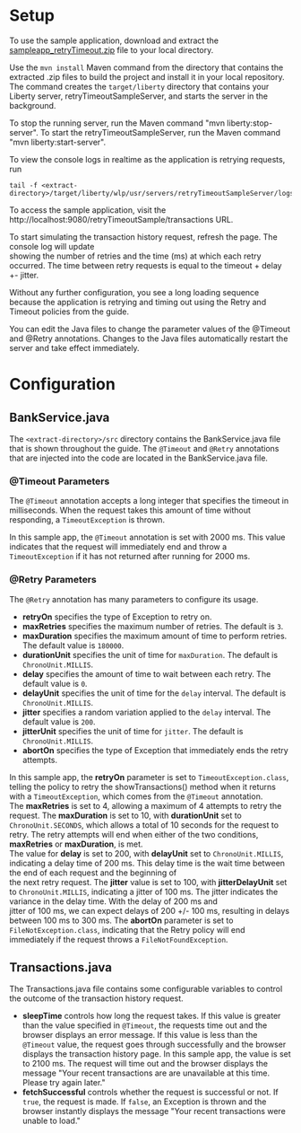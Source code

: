 # Setup

To use the sample application, download and extract the [sampleapp_retryTimeout.zip](https://github.com/OpenLiberty/iguide-retry-timeout/raw/master/finish/sampleapp_retryTimeout.zip) file to your local directory.

Use the `mvn install` Maven command from the directory that contains the extracted .zip files 
to build the project and install it in your local repository. The command creates the 
`target/liberty` directory that contains your Liberty server, retryTimeoutSampleServer, and starts the server in the background.

To stop the running server, run the Maven command "mvn liberty:stop-server". To start
the retryTimeoutSampleServer, run the Maven command "mvn liberty:start-server".

To view the console logs in realtime as the application is retrying requests, run

    tail -f <extract-directory>/target/liberty/wlp/usr/servers/retryTimeoutSampleServer/logs/console.log

To access the sample application, visit the http://localhost:9080/retryTimeoutSample/transactions URL.

To start simulating the transaction history request, refresh the page. The console log will update 	
showing the number of retries and the time (ms) at which each retry occurred. The time between retry requests is equal to the timeout + delay +- jitter. 

Without any further configuration, you see a long loading sequence because the application is retrying and timing out using the Retry and Timeout policies from the guide.

You can edit the Java files to change the parameter values of the @Timeout and @Retry annotations.
Changes to the Java files automatically restart the server and take effect immediately.

# Configuration
## BankService.java
The `<extract-directory>/src` directory contains the BankService.java file that is shown throughout the guide. 
The `@Timeout` and `@Retry` annotations that are injected into the code are located in the BankService.java file.

### @Timeout Parameters
The `@Timeout` annotation accepts a long integer that specifies the timeout in milliseconds. When the request takes this amount of time without responding, a `TimeoutException` is thrown. 

In this sample app, the `@Timeout` annotation is set with 2000 ms. This value indicates that the request will immediately end and throw a `TimeoutException` if it has not returned after running for 2000 ms.

### @Retry Parameters
The `@Retry` annotation has many parameters to configure its usage.
* **retryOn** specifies the type of Exception to retry on.
* **maxRetries** specifies the maximum number of retries. The default is `3`.
* **maxDuration** specifies the maximum amount of time to perform retries. The default value is `180000`.
* **durationUnit** specifies the unit of time for `maxDuration`. The default is `ChronoUnit.MILLIS`.
* **delay** specifies the amount of time to wait between each retry. The default value is `0`.
* **delayUnit** specifies the unit of time for the `delay` interval. The default is `ChronoUnit.MILLIS`.
* **jitter** specifies a random variation applied to the `delay` interval. The default value is `200`.
* **jitterUnit** specifies the unit of time for `jitter`. The default is `ChronoUnit.MILLIS`.
* **abortOn** specifies the type of Exception that immediately ends the retry attempts.

In this sample app, the **retryOn** parameter is set to `TimeoutException.class`, telling the policy to retry the showTransactions() method when it returns with a `TimeoutException`, which comes from the `@Timeout` annotation. 	
The **maxRetries** is set to 4, allowing a maximum of 4 attempts to retry the request. The **maxDuration** is set to 10, with **durationUnit** set to `ChronoUnit.SECONDS`, which allows a total of 10 seconds for the request to retry. The retry attempts will end when either of the two conditions, **maxRetries** or **maxDuration**, is met.	
The value for **delay** is set to 200, with **delayUnit** set to `ChronoUnit.MILLIS`, indicating a delay time of 200 ms. This delay time is the wait time between the end of each request and the beginning of 	
the next retry request.	
The **jitter** value is set to 100, with **jitterDelayUnit** set to `ChronoUnit.MILLIS`, indicating a jitter of 100 ms. The jitter indicates the variance in the delay time. With the delay of 200 ms and 	
jitter of 100 ms, we can expect delays of 200 +/- 100 ms, resulting in delays between 100 ms to 300 ms.	
The **abortOn** parameter is set to `FileNotException.class`, indicating that the Retry policy will end immediately if the request throws a `FileNotFoundException`.

## Transactions.java
The Transactions.java file contains some configurable variables to control the outcome of the transaction history request.
* **sleepTime** controls how long the request takes. If this value is greater than the value specified in `@Timeout`, the requests time out and the browser displays an error message. If this value is less than the `@Timeout` value, the request goes through successfully and the browser displays the transaction history page. 
In this sample app, the value is set to 2100 ms. The request will time out and the browser displays the message "Your recent transactions are are unavailable at this time. Please try again later." 
* **fetchSuccessful** controls whether the request is successful or not. If `true`, the request is made. If `false`, an Exception is thrown and the browser instantly displays the message "Your recent transactions were unable to load."
